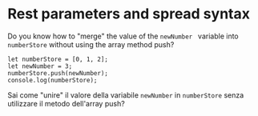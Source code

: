 # Rest parameters and spread syntax

Do you know how to "merge" the value of the `newNumber ` variable into `numberStore` without using the array method push?

```
let numberStore = [0, 1, 2];
let newNumber = 3;
numberStore.push(newNumber);
console.log(numberStore);
```
Sai come "unire" il valore della variabile `newNumber` in `numberStore` senza utilizzare il metodo dell'array push?